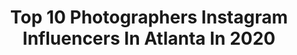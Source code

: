 ---
title: Top 10 Photographers Instagram Influencers In Atlanta In 2020
description: >-
  Find top photographers Instagram influencers in Atlanta in 2020. Most popular hashtags: #photooftheday #miami #atlanta #model.
platform: Instagram
profiles:
  - username: "alexandraytoy"
    fullname: >-
      Allie Toy
    location: "United States"
    followers: 2231
    engagement: 1913
    commentsToLikes: 0.060463
    avatar: "https://scontent-nrt1-1.cdninstagram.com/v/t51.2885-19/s320x320/82507951_767087393797253_3605002901799305216_n.jpg?_nc_ht=scontent-nrt1-1.cdninstagram.com&_nc_ohc=m2HDVmuiH4IAX9Se3Dx&oh=8202266f77c95fdffadfcac3fc443811&oe=5EA4E9C4"
    verified: false
    hashtags: "#bossbabegiveaway, #hootyhoo, #thesymposium"
  - username: "katiekauss"
    fullname: >-
      Katie Kauss
    location: "United States"
    followers: 8487
    engagement: 631
    commentsToLikes: 0.027848
    avatar: "https://scontent-lhr8-1.cdninstagram.com/v/t51.2885-19/10802762_1529386020645765_842232971_a.jpg?_nc_ht=scontent-lhr8-1.cdninstagram.com&_nc_ohc=zvpuaGHZMT4AX_W5UfY&oh=da5c34eb9103262b30ef3a7f3faa98e1&oe=5EB8CC8D"
    verified: false
    hashtags: "#cmaawards, #thisshirtsaveslives, #tbt, #wcw"
  - username: "vitalyzorkin"
    fullname: >-
      vitaly zorkin
    location: "United States"
    followers: 4063
    engagement: 1644
    commentsToLikes: 0.069847
    avatar: "https://scontent-lhr8-1.cdninstagram.com/v/t51.2885-19/s320x320/15534812_132129490616243_6267358523345076224_a.jpg?_nc_ht=scontent-lhr8-1.cdninstagram.com&_nc_ohc=7MF_eQkcxogAX-oD7IE&oh=3aa636207bb6a26878f4bb789e7c3f32&oe=5EBBED4C"
    verified: false
    hashtags: "#softdrink, #beverage, #studioshot, #conormcgregor"
  - username: "paulhenrystudios"
    fullname: >-
      Paul Henry Collins
    location: "United States"
    followers: 15967
    engagement: 111
    commentsToLikes: 0.068176
    avatar: "https://scontent-lht6-1.cdninstagram.com/v/t51.2885-19/s320x320/90094464_189965949125332_8174586962141773824_n.jpg?_nc_ht=scontent-lht6-1.cdninstagram.com&_nc_ohc=x51cUU6QwQkAX_wvANP&oh=c2bc6a475dd254848d09c23b8816da94&oe=5EB27937"
    verified: false
    hashtags: "#vogueitalia, #clickmodelsatl, #darkbeautymag, #curvygirl"
  - username: "mannymccord"
    fullname: >-
      M A N N Y
    location: "United States"
    followers: 6269
    engagement: 706
    commentsToLikes: 0.099713
    avatar: "https://scontent-lhr8-1.cdninstagram.com/v/t51.2885-19/s320x320/76859191_3253410251400079_3112727206464323584_n.jpg?_nc_ht=scontent-lhr8-1.cdninstagram.com&_nc_ohc=fNk1ACXEBvcAX8z-CDz&oh=c3fb20900b302e07a61b8b6fac4d3b22&oe=5EBB8DF1"
    verified: false
    hashtags: "#sunset, #stunt, #dronepilot, #biracial"
  - username: "sexychellie_16"
    fullname: >-
      Bella Chellie - Main Page
    location: "United States"
    followers: 18867
    engagement: 446
    commentsToLikes: 0.044451
    avatar: "https://scontent-ams4-1.cdninstagram.com/v/t51.2885-19/s320x320/80854127_2484117611696539_7030008607601065984_n.jpg?_nc_ht=scontent-ams4-1.cdninstagram.com&_nc_ohc=f9v0p7C7ewcAX-LndtZ&oh=46893ddd2ac1aa9f843a4b7d9afa1e00&oe=5EB9CEB0"
    verified: false
    hashtags: "#boudoircosplay, #curvywoman, #flauntyourcurvez, #beautybeyondsize"
  - username: "winningauto"
    fullname: >-
      Larry
    location: "United States"
    followers: 12400
    engagement: 715
    commentsToLikes: 0.016423
    avatar: "https://scontent-lhr8-1.cdninstagram.com/v/t51.2885-19/s320x320/28156019_151191712220381_2564377517624393728_n.jpg?_nc_ht=scontent-lhr8-1.cdninstagram.com&_nc_ohc=b44Llo1iNFEAX_pgYEv&oh=5d94edae692cfcd61ba4eec67d95062d&oe=5EB9D709"
    verified: false
    hashtags: "#koenigsegg, #fordgt, #connecticut, #regera"
  - username: "jjasonchambers"
    fullname: >-
      Jason Chambers
    location: "United States"
    followers: 6288
    engagement: 704
    commentsToLikes: 0.023884
    avatar: "https://scontent-ams4-1.cdninstagram.com/v/t51.2885-19/s320x320/51880694_356620591618898_5870886750766759936_n.jpg?_nc_ht=scontent-ams4-1.cdninstagram.com&_nc_ohc=Q4oZLU03K18AX9ro5Bg&oh=511f081c0662ce2669f454931ae11dff&oe=5EBA7993"
    verified: false
    hashtags: ""
  - username: "tenthandgrace"
    fullname: >-
      Tanya Menoni - Tenth and Grace
    location: "United States"
    followers: 41205
    engagement: 149
    commentsToLikes: 0.033158
    avatar: "https://scontent-ams4-1.cdninstagram.com/v/t51.2885-19/s320x320/49906703_288338521850659_998222245803327488_n.jpg?_nc_ht=scontent-ams4-1.cdninstagram.com&_nc_ohc=Wqbv8DenhUAAX_cL5j6&oh=47c39af2d32bbc6cc52df5c6d79bb3ee&oe=5EB22678"
    verified: false
    hashtags: "#covid19, #stayinspeakout, #stayhome"
  - username: "rxchimages"
    fullname: >-
      RXCH IMAGES ™️
    location: "United States"
    followers: 3316
    engagement: 155
    commentsToLikes: 0.058527
    avatar: "https://scontent-ams4-1.cdninstagram.com/v/t51.2885-19/s320x320/70088604_1264940633630282_5351719595176624128_n.jpg?_nc_ht=scontent-ams4-1.cdninstagram.com&_nc_ohc=P7up_zdPiecAX_paYSZ&oh=181a702eb31865775adcdcb7dec67978&oe=5EA6B7A2"
    verified: false
    hashtags: ""
---